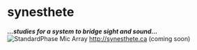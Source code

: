# synesthete
_**...studies for a system to bridge sight and sound...**_
![StandardPhase Mic Array](http://35.193.92.80/wp-content/uploads/2017/10/cropped-Banner_Mic_Array-1.png)
 http://synesthete.ca (coming soon)
